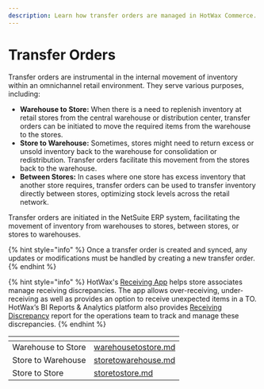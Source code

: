 ```yaml
---
description: Learn how transfer orders are managed in HotWax Commerce.
---
```


# Transfer Orders

Transfer orders are instrumental in the internal movement of inventory within an omnichannel retail environment. They serve various purposes, including:

* **Warehouse to Store:** When there is a need to replenish inventory at retail stores from the central warehouse or distribution center, transfer orders can be initiated to move the required items from the warehouse to the stores.
* **Store to Warehouse:** Sometimes, stores might need to return excess or unsold inventory back to the warehouse for consolidation or redistribution. Transfer orders facilitate this movement from the stores back to the warehouse.
* **Between Stores:** In cases where one store has excess inventory that another store requires, transfer orders can be used to transfer inventory directly between stores, optimizing stock levels across the retail network.

Transfer orders are initiated in the NetSuite ERP system, facilitating the movement of inventory from warehouses to stores, between stores, or stores to warehouses.

{% hint style="info" %}
Once a transfer order is created and synced, any updates or modifications must be handled by creating a new transfer order.
{% endhint %}

{% hint style="info" %}
HotWax's [Receiving App](https://docs.hotwax.co/documents/store-operations/inventory/receiving/receiving#handle-discrepancies) helps store associates manage receiving discrepancies. The app allows over-receiving, under-receiving as well as provides an option to receive unexpected items in a TO. HotWax’s BI Reports & Analytics platform also provides [Receiving Discrepancy](https://docs.hotwax.co/documents/analytics/reports/inventory#receiving-discrepancies-by-product) report for the operations team to track and manage these discrepancies.
{% endhint %}


<table data-view="cards"><thead><tr><th></th><th data-hidden data-card-target data-type="content-ref"></th></tr></thead><tbody><tr><td>Warehouse to Store</td><td><a href="warehouse-to-store.md">warehousetostore.md</a></td></tr><tr><td>Store to Warehouse</td><td><a href="store-to-warehouse.md">storetowarehouse.md</a></td></tr><tr><td>Store to Store</td><td><a href="store-to-store.md">storetostore.md</a></td></tr></tbody></table>
